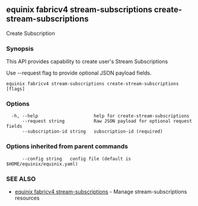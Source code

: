 ## equinix fabricv4 stream-subscriptions create-stream-subscriptions

Create Subscription

### Synopsis

This API provides capability to create user's Stream Subscriptions

Use --request flag to provide optional JSON payload fields.

```
equinix fabricv4 stream-subscriptions create-stream-subscriptions [flags]
```

### Options

```
  -h, --help                     help for create-stream-subscriptions
      --request string           Raw JSON payload for optional request fields
      --subscription-id string   subscription-id (required)
```

### Options inherited from parent commands

```
      --config string   config file (default is $HOME/equinix/equinix.yaml)
```

### SEE ALSO

* [equinix fabricv4 stream-subscriptions](equinix_fabricv4_stream-subscriptions.md)	 - Manage stream-subscriptions resources

